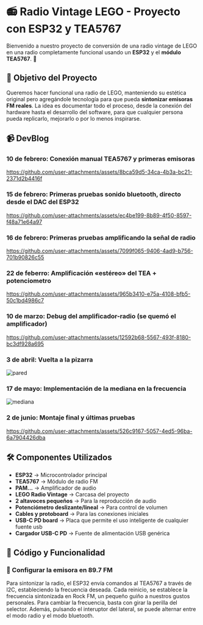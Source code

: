 # 📻 Radio Vintage LEGO - Proyecto con ESP32 y TEA5767

Bienvenido a nuestro proyecto de conversión de una radio vintage de LEGO en una radio completamente funcional usando un **ESP32** y el **módulo TEA5767**. 🚀

## 🎯 Objetivo del Proyecto
Queremos hacer funcional una radio de LEGO, manteniendo su estética original pero agregándole tecnología para que pueda **sintonizar emisoras FM reales**. La idea es documentar todo el proceso, desde la conexión del hardware hasta el desarrollo del software, para que cualquier persona pueda replicarlo, mejorarlo o por lo menos inspirarse.

## 📹 DevBlog

### **10 de febrero: Conexión manual TEA5767 y primeras emisoras**  

https://github.com/user-attachments/assets/8bca59d5-34ca-4b3a-bc21-2371d2b4416f

### **15 de febrero: Primeras pruebas sonido bluetooth, directo desde el DAC del ESP32**

https://github.com/user-attachments/assets/ec4be199-8b89-4f50-8597-f48a71e64a97

### **16 de febrero: Primeras pruebas amplificando la señal de radio**  

https://github.com/user-attachments/assets/7099f065-9406-4ad9-b756-701b90826c55

### **22 de feberro: Amplificación «estéreo» del TEA + potenciometro**  

https://github.com/user-attachments/assets/965b3410-e75a-4108-bfb5-50c1bd4986c7

### **10 de marzo: Debug del amplificador-radio (se quemó el amplificador)**  

https://github.com/user-attachments/assets/12592b68-5567-493f-8180-bc3df928a695

### **3 de abril: Vuelta a la pizarra**  

![pared](https://github.com/user-attachments/assets/71244fe2-3411-46b0-968e-14df1c93f227)


### **17 de mayo: Implementación de la mediana en la frecuencia**  

![mediana](https://github.com/user-attachments/assets/39810cc3-d18f-4ddd-a03a-4879e8b31f22)

### **2 de junio: Montaje final y últimas pruebas**  
 
https://github.com/user-attachments/assets/526c9167-5057-4ed5-96ba-6a7904426dba

## 🛠️ Componentes Utilizados
- **ESP32** → Microcontrolador principal
- **TEA5767** → Módulo de radio FM
- **PAM...** → Amplificador de audio
- **LEGO Radio Vintage** → Carcasa del proyecto
- **2 altavoces pequeños** → Para la reproducción de audio
- **Potenciómetro deslizante/lineal** → Para control de volumen
- **Cables y protoboard** → Para las conexiones iniciales
- **USB-C PD board** → Placa que permite el uso inteligente de cualquier fuente usb
- **Cargador USB-C PD** → Fuente de alimentación USB genérica


## 📝 Código y Funcionalidad
### 📡 Configurar la emisora en 89.7 FM
Para sintonizar la radio, el ESP32 envía comandos al TEA5767 a través de I2C, estableciendo la frecuencia deseada.
Cada reinicio, se establece la frecuencia sintonizada en Rock FM, un pequeño guiño a nuestros gustos personales.
Para cambiar la frecuencia, basta con girar la perilla del selector.
Además, pulsando el interuptor del lateral, se puede alternar entre el modo radio y el modo bluetooth.


